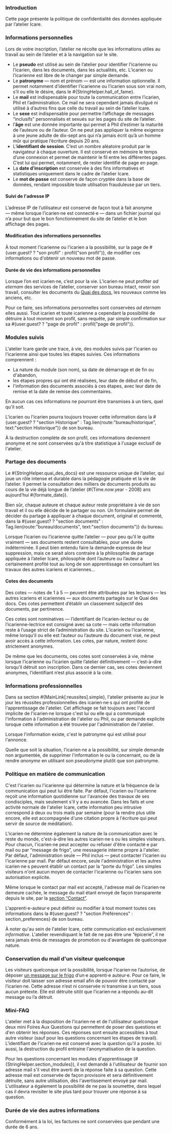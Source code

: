 ### Introduction

Cette page présente la politique de confidentialité des données appliquée par l’atelier Icare.

### Informations personnelles

Lors de votre inscription, l’atelier ne récolte que les informations utiles au travail au sein de l’atelier et à la navigation sur le site.

* Le **pseudo** est utilisé au sein de l’atelier pour identifier l’icarienne ou l’icarien, dans les documents, dans les actualités, etc. L’icarien ou l’icarienne est libre de le changer par simple demande.
* Le **patronyme** — nom et prénom — est une information optionnelle. Il permet notamment d’identifier l’icarienne ou l’icarien sous son vrai nom, s’il ou elle le désire, dans le #{StringHelper.hall_of_fame}.
* Le **mail** est indispensable pour toute la communication entre l’icarien, Phil et l’administration. Ce mail ne sera cependant jamais divulgué ni utilisé à d’autres fins que celle du travail au sein de l’atelier Icare.
* Le **sexe** est indispensable pour permettre l’affichage de messages “inclusifs” personnalisés et sexués sur les pages du site de l’atelier.
* l’**âge** est une donnée importante qui permet à Phil d’estimer la maturité de l’auteure ou de l’auteur. On ne peut pas appliquer la même exigence à une jeune adulte de dix-sept ans qui n’a jamais écrit qu’à un homme mûr qui pratique l’écriture depuis 20 ans.
* L’**identifiant de session**. C’est un nombre aléatoire produit par le navigateur à chaque ouverture. Il est conservé en mémoire le temps d’une connexion et permet de maintenir le fil entre les différentes pages. C’est lui qui permet, notamment, de rester identifié de page en page.
* La **date d’inscription** est conservée à des fins informatives et statistiques uniquement dans le cadre de l’atelier Icare.
* Le **mot de passe** est conservé de façon cryptée dans la base de données, rendant impossible toute utilisation frauduleuse par un tiers.

#### Suivi de l'adresse IP

L’adresse IP de l’utilisateur est conservé de façon tout à fait anonyme — même lorsque l’icarien·ne est connecté·e — dans un fichier journal qui n’a pour but que le bon fonctionnement du site de l’atelier et le bon affichage des pages.

#### Modification des informations personnelles

À tout moment l’icarienne ou l'icarien a la possibilité, sur la page de #{user.guest? ? "son profil" : profil("son profil")}, de modifier ces informations ou d'obtenir un nouveau mot de passe.

#### Durée de vie des informations personnelles

Lorsque l’on est icarien·ne, c’est pour la vie. L’icarien·ne peut profiter *ad eternam* des services de l’atelier, conserver son bureau intact, revoir son travail, consulter les documents du [Quai des docs](qdd/home), les nouveaux comme les anciens, etc.

Pour ce faire, ses informations personnelles sont conservées *ad eternam* elles aussi. Tout icarien et toute icarienne a cependant la possibilité de détruire à tout moment son profil, sans requête, par simple confirmation sur sa #{user.guest? ? "page de profil" : profil("page de profil")}.

### Modules suivis

L'atelier Icare garde une trace, à vie, des modules suivis par l'icarien ou l'icarienne ainsi que toutes les étapes suivies. Ces informations comprennent :

* La nature du module (son nom), sa date de démarrage et de fin ou d'abandon,
* les étapes propres qui ont été réalisées, leur date de début et de fin,
* l'information des documents associés à ces étapes, avec leur date de remise et la date de remise des commentaires.

En aucun cas ces informations ne pourront être transmises à un tiers, quel qu'il soit.

L'icarien ou l'icarien pourra toujours trouver cette information dans la #{user.guest? ? "section Historique" : Tag.lien(route:"bureau/historique", text:"section Historique")} de son bureau.

À la destruction complète de son profil, ces informations deviennent anonyme et ne sont conservées qu'à titre statistique à l'usage exclusif de l'atelier.

### Partage des documents

Le #{StringHelper.quai_des_docs} est une ressource unique de l’atelier, qui joue un rôle intense et durable dans la pédagogie pratiquée et la vie de l’atelier. Il permet la consultation des milliers de documents produits au cours de la vie déjà longue de l’atelier (#{Time.now.year - 2008} ans aujourd’hui #{formate_date}).

Bien sûr, chaque auteure et chaque auteur reste propriétaire à vie de son travail et il ou elle décide de le partager ou non. Un formulaire permet de décider du partage à appliquer à chaque document, original et commenté, dans la #{user.guest? ? "section documents" : Tag.lien(route:"bureau/documents", text:"section documents")} du bureau.

Lorsque l’icarien ou l’icarienne quitte l’atelier — pour peu qu’il le quitte vraiment — ses documents restent consultables, pour une durée indéterminée. Il peut bien entendu faire la demande expresse de leur suppression, mais ce serait alors contraire à la philosophie de partage appliquée à l’atelier Icare, philosophie dont l’auteure ou l’auteur a certainement profité tout au long de son apprentissage en consultant les travaux des autres icariens et icariennes…

#### Cotes des documents

Des cotes — notes de 1 à 5 — peuvent être attribuées par les lecteurs — les autres icariens et icariennes — aux documents partagés sur le Quai des docs. Ces cotes permettent d’établir un classement subjectif des documents, par pertinence.

Ces cotes sont nominatives — l’identifiant de l’icarien-lecteur ou de l’icarienne-lectrice est consigné avec sa cote — mais cette information reste à l’usage strict de l’administration du site. L’icarien ou l’icarienne, même lorsqu’il ou elle est l’auteur ou l’auteure du document visé, ne peut avoir accès à cette information. Les cotes, par nature, restent donc strictement anonymes.

De même que les documents, ces cotes sont conservées à vie, même lorsque l’icarienne ou l’icarien quitte l’atelier définitivement — c’est-à-dire lorsqu’il détruit son inscription. Dans ce dernier cas, ses cotes deviennent anonymes, l’identifiant n’est plus associé à la cote.

### Informations professionnelles

Dans sa section #{MainLink[:reussites].simple}, l'atelier présente au jour le jour les réussites professionnelles des icarien·ne·s qui ont profité de l'apprentissage de l'atelier. Cet affichage se fait toujours avec l'accord implicite de l'icarien·ne lorsque c'est lui ou elle qui a communiqué l'information à l'administration de l'atelier ou Phil, ou par demande explicite lorsque cette information a été trouvée par l'administration de l'atelier.

Lorsque l'information existe, c'est le patronyme qui est utilisé pour l'annonce.

Quelle que soit la situation, l'icarien·ne a la possibilité, sur simple demande non argumentée, de supprimer l'information le ou la concernant, ou de la rendre *anonyme* en utilisant son pseudonyme plutôt que son patronyme.

### Politique en matière de communication

C'est l'icarien ou l'icarienne qui détermine la nature et la fréquence de la communication qui peut lui être faite. Par défaut, l'icarien ou l'icarienne reçoit une information quotidienne sur l'avancée des travaux de ses condisciples, mais seulement s'il y a eu avancée. Dans les faits et une activité normale de l'atelier Icare, cette information peu intrusive correspond à deux ou trois mails par semaine (pour la rendre plus utile encore, elle est accompagnée d'une citation propre à l'écriture qui peut servir de source de méditation).

L'icarien·ne détermine également la nature de la communication avec le reste du monde, c'est-à-dire les autres icarien·ne·s ou les simples visiteurs. Pour chacun, l'icarien·ne peut accepter ou refuser d'être contacté·e par mail ou par “message de frigo”, une messagerie interne propre à l'atelier. Par défaut, l'administration seule — Phil inclus — peut contacter l'icarien ou l'icarienne par mail. Par défaut encore, seule l'administration et les autres icarien·ne·s peuvent établir un contact par la “porte du frigo”. Les simples visiteurs n'ont aucun moyen de contacter l'icarienne ou l'icarien sans son autorisation explicite.

Même lorsque le contact par mail est accepté, l'adresse mail de l'icarien·ne demeure cachée, le message du mail étant envoyé de façon transparente depuis le site, par la [section “Contact”](contact/mail).

L'apprenti·e-auteur·e peut définir ou modifier à tout moment toutes ces informations dans la #{user.guest? ? "section Préférences" : section_preferences} de son bureau.

À noter qu'au sein de l'atelier Icare, cette communication est exclusivement *informative*. L'atelier revendiquant le fait de ne pas être une “épicerie”, il ne sera jamais émis de messages de promotion ou d'avantages de quelconque nature.

### Conservation du mail d'un visiteur quelconque

Les visiteurs quelconque ont la possibilité, lorsque l’icarien·ne l’autorise, de déposer [un message sur le frigo](aide/fiche?aid=50) d’un·e apprenti·e auteur·e. Pour ce faire, le visiteur doit laisser son adresse email afin de pouvoir être contacté par l’icarien·ne. Cette adresse n’est ni conservée ni transmise à un tiers, sous aucun prétexte. Elle est détruite sitôt que l’icarien·ne a répondu au-dit message ou l’a détruit.

### Mini-FAQ

L'atelier met à la disposition de l'icarien·ne et de l'utilisateur quelconque deux mini Foires Aux Questions qui permettent de poser des questions et d'en obtenir les réponses. Ces réponses sont ensuite accessibles à tout autre visiteur (sauf pour les questions concernant les étapes de travail). L'identifiant de l'icarien·ne est conservé avec la question qu'il a posée. Ici aussi, la destruction du profil entraine l'anonymatisation de la question.

Pour les questions concernant les modules d'apprentissage (#{StringHelper.section_modules}), il est demandé à l'utilisateur de fournir son adresse mail s'il veut être averti de la réponse faite à sa question. Cette adresse mail est conservée de façon provisoire et sera définitivement détruite, sans autre utilisation, dès l'avertissement envoyé par mail. L'utilisateur a également la possibilité de ne pas la soumettre, dans lequel cas il devra revisiter le site plus tard pour trouver une réponse à sa question.


### Durée de vie des autres informations

Conformément à la loi, les factures ne sont conservées que pendant une durée de 6 ans.
